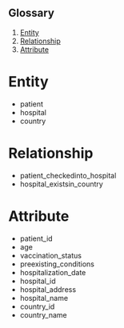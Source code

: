 ## Glossary
1. [Entity](#Entity)
1. [Relationship](#Relationship)
1. [Attribute](#Attribute)
# Entity
- patient
- hospital
- country
# Relationship
- patient_checkedinto_hospital
- hospital_existsin_country
# Attribute
- patient_id
- age
- vaccination_status
- preexisting_conditions 
- hospitalization_date
- hospital_id 
- hospital_address
- hospital_name
- country_id
- country_name

